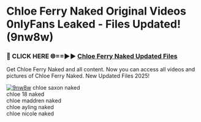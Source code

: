 # Chloe Ferry Naked Original Videos 0nlyFans Leaked - Files Updated! (9nw8w)

<h3>🔴 CLICK HERE 🌐==►► <a href="https://tinyurl.com/up5wt9bj" rel="nofollow">Chloe Ferry Naked Updated Files</a></h3>

Get Chloe Ferry Naked and all content. Now you can access all videos and pictures of Chloe Ferry Naked. New Updated Files 2025!

[![9nw8w](https://i.imgur.com/ABiUzMV.gif)](https://tinyurl.com/up5wt9bj)
chloe saxon naked<br>
chloe 18 naked<br>
chloe maddren naked<br>
chloe ayling naked<br>
chloe nicole naked